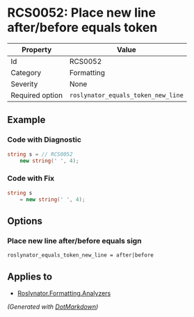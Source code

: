 # RCS0052: Place new line after/before equals token

| Property        | Value                              |
| --------------- | ---------------------------------- |
| Id              | RCS0052                            |
| Category        | Formatting                         |
| Severity        | None                               |
| Required option | `roslynator_equals_token_new_line` |

## Example

### Code with Diagnostic

```csharp
string s = // RCS0052
    new string(' ', 4);
```

### Code with Fix

```csharp
string s
    = new string(' ', 4);
```

## Options

### Place new line after/before equals sign

```editorconfig
roslynator_equals_token_new_line = after|before
```

## Applies to

* [Roslynator.Formatting.Analyzers](https://www.nuget.org/packages/Roslynator.Formatting.Analyzers)


*\(Generated with [DotMarkdown](http://github.com/JosefPihrt/DotMarkdown)\)*